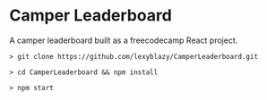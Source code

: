 # Camper Leaderboard

A camper leaderboard built as a freecodecamp React project.


```
> git clone https://github.com/lexyblazy/CamperLeaderboard.git

> cd CamperLeaderboard && npm install

> npm start

```